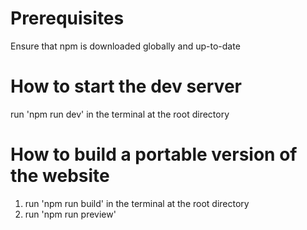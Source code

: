 # Prerequisites
Ensure that npm is downloaded globally and up-to-date

# How to start the dev server
run 'npm run dev' in the terminal at the root directory

# How to build a portable version of the website
1. run 'npm run build' in the terminal at the root directory
2. run 'npm run preview' 